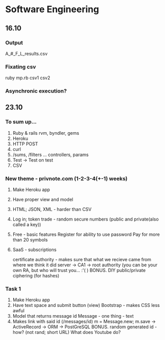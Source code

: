 # Software Engineering
## 16.10
### Output
A_#_F_L_results.csv

### Fixating csv
ruby mp.rb csv1 csv2

### Asynchronic execution?

## 23.10
### To sum up...
1. Ruby & rails
   rvm, byndler, gems
2. Heroku
3. HTTP
   POST
4. curl
5. /sums, /filters ...
   controllers, params
6. Test -> Test on test
7. CSV
### New theme - privnote.com (1-2-3-4(+-1) weeks)
1. Make Heroku app
2. Have proper view and model
3. HTML; JSON, XML - harder than CSV
4. Log in; token trade - random secure numbers (public and private(also called a key)) 
5. Free - basic features 
   Register for ability to use password
   Pay for more than 20 symbols
6. SaaS - subscriptions
   
   certificate authority - makes sure that what we recieve came from where we think it did
      server -> CA1 -> root authority (you can be your own RA, but who will trust you... :'( )
BONUS. DIY public/private ciphering (for hashes)

### Task 1
1. Make Heroku app
2. Have text space and submit button (view)
   Bootstrap - makes CSS less awful
3. Model that returns message id
   Message - one thing - text
4. Makes link with said id (/messages/id)
m = Message.new; m.save -> ActiveRecord -> ORM -> PostGreSQL
BONUS. random generated id - how? (not rand; short URL)
       What does Youtube do? 
